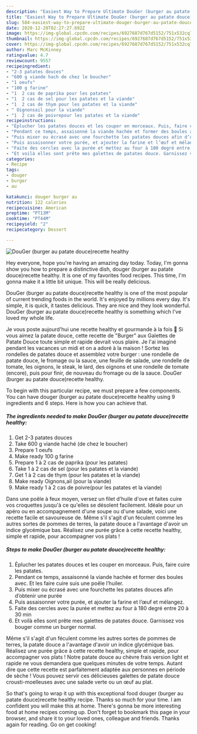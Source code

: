 ```yaml
---
description: "Easiest Way to Prepare Ultimate DouGer (burger au patate douce)recette healthy"
title: "Easiest Way to Prepare Ultimate DouGer (burger au patate douce)recette healthy"
slug: 584-easiest-way-to-prepare-ultimate-douger-burger-au-patate-doucerecette-healthy
date: 2020-12-28T02:27:27.692Z
image: https://img-global.cpcdn.com/recipes/6927687d767d5152/751x532cq70/douger-burger-au-patate-doucerecette-healthy-photo-principale-de-la-recette.jpg
thumbnail: https://img-global.cpcdn.com/recipes/6927687d767d5152/751x532cq70/douger-burger-au-patate-doucerecette-healthy-photo-principale-de-la-recette.jpg
cover: https://img-global.cpcdn.com/recipes/6927687d767d5152/751x532cq70/douger-burger-au-patate-doucerecette-healthy-photo-principale-de-la-recette.jpg
author: Marc McKinney
ratingvalue: 4.7
reviewcount: 9557
recipeingredient:
- "2-3 patates douces"
- "600 g viande hach de chez le boucher"
- "1 oeufs"
- "100 g farine"
- "1  2 cas de paprika pour les patates"
- "1  2 cas de sel pour les patates et la viande"
- "1  2 cas de thym pour les patates et la viande"
- " Oignonsail pour la viande"
- "1  2 cas de poivrepour les patates et la viande"
recipeinstructions:
- "Éplucher les patates douces et les couper en morceaux. Puis, faire cuire les patates."
- "Pendant ce temps, assaisonné la viande hachée et former des boules avec. Et les faire cuire suis une poêle l’huiler."
- "Puis mixer ou écrasé avec une fourchette les patates douces afin d’obtenir une purée"
- "Puis assaisonner votre purée, et ajouter la farine et l’œuf et mélangez."
- "Faite des cercles avec la purée et mettez au four à 180 degré entre 20 à 30 min"
- "Et voilà elles sont prête mes galettes de patates douce. Garnissez vos bouger comme un burger normal."
categories:
- Recipe
tags:
- douger
- burger
- au

katakunci: douger burger au 
nutrition: 122 calories
recipecuisine: American
preptime: "PT13M"
cooktime: "PT44M"
recipeyield: "2"
recipecategory: Dessert

---
```



![DouGer (burger au patate douce)recette healthy](https://img-global.cpcdn.com/recipes/6927687d767d5152/751x532cq70/douger-burger-au-patate-doucerecette-healthy-photo-principale-de-la-recette.jpg)

Hey everyone, hope you're having an amazing day today. Today, I'm gonna show you how to prepare a distinctive dish, douger (burger au patate douce)recette healthy. It is one of my favorites food recipes. This time, I'm gonna make it a little bit unique. This will be really delicious.

DouGer (burger au patate douce)recette healthy is one of the most popular of current trending foods in the world. It's enjoyed by millions every day. It's simple, it is quick, it tastes delicious. They are nice and they look wonderful. DouGer (burger au patate douce)recette healthy is something which I've loved my whole life.

Je vous poste aujourd&#39;hui une recette healthy et gourmande à la fois 🙂 Si vous aimez la patate douce, cette recette de &#34;Burger&#34; aux Galettes de Patate Douce toute simple et rapide devrait vous plaire. Je l&#39;ai imaginé pendant les vacances un midi et on a adoré à la maison ! Sortez les rondelles de patates douce et assemblez votre burger : une rondelle de patate douce, le fromage ou la sauce, une feuille de salade, une rondelle de tomate, les oignons, le steak, le lard, des oignons et une rondelle de tomate (encore), puis pour finir, de nouveau du fromage ou de la sauce. DouGer (burger au patate douce)recette healthy.


To begin with this particular recipe, we must prepare a few components. You can have douger (burger au patate douce)recette healthy using 9 ingredients and 6 steps. Here is how you can achieve that.

<!--inarticleads1-->

##### The ingredients needed to make DouGer (burger au patate douce)recette healthy:

1. Get 2-3 patates douces
1. Take 600 g viande haché (de chez le boucher)
1. Prepare 1 oeufs
1. Make ready 100 g farine
1. Prepare 1 à 2 cas de paprika (pour les patates)
1. Take 1 à 2 cas de sel (pour les patates et la viande)
1. Get 1 à 2 cas de thym (pour les patates et la viande)
1. Make ready  Oignons,ail (pour la viande)
1. Make ready 1 à 2 cas de poivre(pour les patates et la viande)


Dans une poêle à feux moyen, versez un filet d&#39;huile d&#39;ove et faites cuire vos croquettes jusqu&#39;à ce qu&#39;elles se désolent facilement. Idéale pour un apéro ou en accompagnement d&#39;une soupe ou d&#39;une salade, voici une recette facile et savoureuse de. Même s&#39;il s&#39;agit d&#39;un féculent comme les autres sortes de pommes de terres, la patate douce a l&#39;avantage d&#39;avoir un indice glycémique bas. Réalisez une purée grâce à cette recette healthy, simple et rapide, pour accompagner vos plats ! 

<!--inarticleads2-->

##### Steps to make DouGer (burger au patate douce)recette healthy:

1. Éplucher les patates douces et les couper en morceaux. Puis, faire cuire les patates.
1. Pendant ce temps, assaisonné la viande hachée et former des boules avec. Et les faire cuire suis une poêle l’huiler.
1. Puis mixer ou écrasé avec une fourchette les patates douces afin d’obtenir une purée
1. Puis assaisonner votre purée, et ajouter la farine et l’œuf et mélangez.
1. Faite des cercles avec la purée et mettez au four à 180 degré entre 20 à 30 min
1. Et voilà elles sont prête mes galettes de patates douce. Garnissez vos bouger comme un burger normal.


Même s&#39;il s&#39;agit d&#39;un féculent comme les autres sortes de pommes de terres, la patate douce a l&#39;avantage d&#39;avoir un indice glycémique bas. Réalisez une purée grâce à cette recette healthy, simple et rapide, pour accompagner vos plats ! Notre patate douce au chèvre frais version light et rapide ne vous demandera que quelques minutes de votre temps. Autant dire que cette recette est parfaitement adaptée aux personnes en période de sèche ! Vous pouvez servir ces délicieuses galettes de patate douce crousti-moelleuses avec une salade verte ou un œuf au plat. 

So that's going to wrap it up with this exceptional food douger (burger au patate douce)recette healthy recipe. Thanks so much for your time. I am confident you will make this at home. There's gonna be more interesting food at home recipes coming up. Don't forget to bookmark this page in your browser, and share it to your loved ones, colleague and friends. Thanks again for reading. Go on get cooking!
